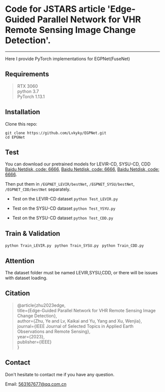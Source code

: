 # Code for JSTARS article 'Edge-Guided Parallel Network for VHR Remote Sensing Image Change Detection'.
---------------------------------------------
Here I provide PyTorch implementations for EGPNet(FuseNet)


## Requirements
>RTX 3060 <br>
>python 3.7 <br>
>PyTorch 1.13.1


## Installation
Clone this repo:
```shell
git clone https://github.com/Lvkyky/EGPNet.git
cd EPGNet
```

## Test
You can download our pretrained models for LEVIR-CD, SYSU-CD, CDD  [Baidu Netdisk, code: 6666](https://pan.baidu.com/s/1EXME33U3bSIOEvkz84kCyg), [Baidu Netdisk, code: 6666](https://pan.baidu.com/s/1GUZViG6n6StY9HmuuPx8gg), [Baidu Netdisk, code: 6666](https://pan.baidu.com/s/18lme7QOl66TriADFcTp71g).

Then put them in `/EGPNET_LEVIR/bestNet`, `/EGPNET_SYSU/bestNet`,  `/EGPNET_CDD/bestNet` separately.


* Test on the LEVIR-CD dataset
```python Test_LEVIR.py```

* Test on the SYSU-CD dataset
```python Test_YSYU.py```

* Test on the SYSU-CD dataset
```python Test_CDD.py```


## Train & Validation
```python Train_LEVIR.py ```
```python Train_SYSU.py ```
```python Train_CDD.py ```

## Attention
The dataset folder must be named LEVIR,SYSU,CDD, or there will be issues with dataset loading.

## Citation
>@article{zhu2023edge,<br>
>  title={Edge-Guided Parallel Network for VHR Remote Sensing Image Change Detection},<br>
> author={Zhu, Ye and Lv, Kaikai and Yu, Yang and Xu, Wenjia},<br>
>  journal={IEEE Journal of Selected Topics in Applied Earth Observations and Remote Sensing},<br>
>  year={2023},<br>
>  publisher={IEEE}<br>
}


## Contact
Don't hesitate to contact me if you have any question.

Email: 563167677@qq.com.cn

